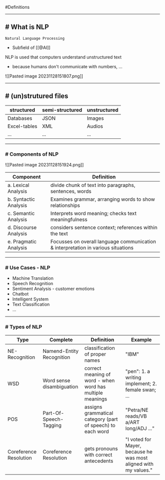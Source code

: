 #Definitions 

---
## # What is NLP

`Natural Language Processing`

- Subfield of [[@AI]]

NLP is used that computers understand unstructured text
- because humans don't communicate with numbers, ...

![[Pasted image 20231128151807.png]]

---
## # (un)strutured files

| structured   | semi-structured | unstructured |
| ------------ | --------------- | ------------ |
| Databases    | JSON            | Images       |
| Excel-tables | XML             | Audios       |
| ...          | ...             | ...          |

---
### # Components of NLP

![[Pasted image 20231128151924.png]]

| Component                | Definition                                              |
| ------------------------ | ------------------------------------------------------- |
| a. Lexical Analysis      | divide chunk of text into paragraphs, sentences, words  |
| b. Syntactic Analysis    | Examines grammar, arranging words to show relationships |
| c. Semantic Analysis     | Interprets word meaning; checks text meaningfulness     |
| d. Discourse Analysis | considers sentence context; references within the text  |
| e. Pragmatic Analysis    | Focusses on overall language communication & interpretation in various situations                                                        |

---
### # Use Cases - NLP

- Machine Translation
- Speech Recognition
- Sentiment Analysis - customer emotions
- Chatbot
- Intelligent System
- Text Classification
- ...

---
### # Types of NLP 

| Type                   | Complete                  | Definition                                                 | Example                                                          |
| ---------------------- | ------------------------- | ---------------------------------------------------------- | ---------------------------------------------------------------- |
| NE-Recognition         | Namend-Entity Recognition | classification of proper names                             | "IBM"                                                            |
| WSD                    | Word sense disambiguation | correct meaning of word - when word has multiple meanings  | "pen": 1. a writing implement; 2. female swan; ...               |
| POS                    | Part-Of-Speech-Tagging    | assigns grammatical category (part of speech) to each word | "Petra/NE reads/VB a/ART long/ADJ ..."                           |
| Coreference Resolution | Coreference Resolution    | gets pronouns with correct antecedents                     | "I voted for Mayer, because he was most aligned with my values." |


